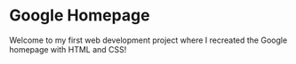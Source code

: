 # Google Homepage

Welcome to my first web development project where I recreated the Google homepage with HTML and CSS!
